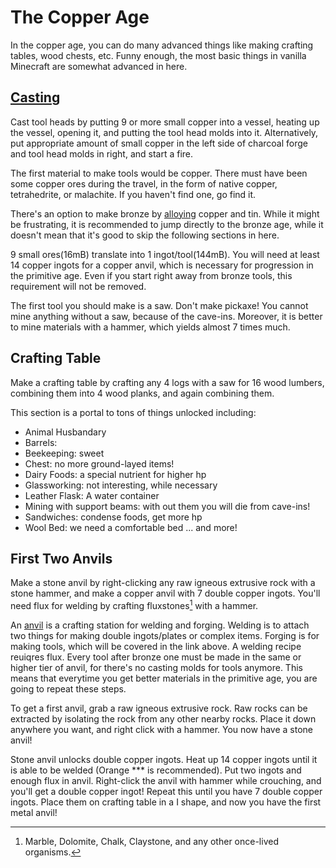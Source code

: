 # The Copper Age
In the copper age, you can do many advanced things like making crafting tables, wood chests, etc. Funny enough, the most basic things in vanilla Minecraft are somewhat advanced in here.

## [Casting](../tfc-basics/20250308173354.md#casting)
Cast tool heads by putting 9 or more small copper into a vessel, heating up the vessel, opening it, and putting the tool head molds into it. Alternatively, put appropriate amount of small copper in the left side of charcoal forge and tool head molds in right, and start a fire.

The first material to make tools would be copper. There must have been some copper ores during the travel, in the form of native copper, tetrahedrite, or malachite. If you haven't find one, go find it.

There's an option to make bronze by [alloying](./20250310171342.md#alloying-bronze) copper and tin. While it might be frustrating, it is recommended to jump directly to the bronze age, while it doesn't mean that it's good to skip the following sections in here.

9 small ores(16mB) translate into 1 ingot/tool(144mB). You will need at least 14 copper ingots for a copper anvil, which is necessary for progression in the primitive age. Even if you start right away from bronze tools, this requirement will not be removed.

The first tool you should make is a saw. Don't make pickaxe! You cannot mine anything without a saw, because of the cave-ins. Moreover, it is better to mine materials with a hammer, which yields almost 7 times much.

## Crafting Table
Make a crafting table by crafting any 4 logs with a saw for 16 wood lumbers, combining them into 4 wood planks, and again combining them.

This section is a portal to tons of things unlocked including:
* Animal Husbandary
* Barrels:
* Beekeeping: sweet
* Chest: no more ground-layed items!
* Dairy Foods: a special nutrient for higher hp
* Glassworking: not interesting, while necessary
* Leather Flask: A water container
* Mining with support beams: with out them you will die from cave-ins!
* Sandwiches: condense foods, get more hp
* Wool Bed: we need a comfortable bed
... and more!

## First Two Anvils
Make a stone anvil by right-clicking any raw igneous extrusive rock with a stone hammer, and make a copper anvil with 7 double copper ingots. You'll need flux for welding by crafting fluxstones[^1] with a hammer.

An [anvil](./20250310130131.md) is a crafting station for welding and forging. Welding is to attach two things for making double ingots/plates or complex items. Forging is for making tools, which will be covered in the link above. A welding recipe reuiqres flux. Every tool after bronze one must be made in the same or higher tier of anvil, for there's no casting molds for tools anymore. This means that everytime you get better materials in the primitive age, you are going to repeat these steps.

To get a first anvil, grab a raw igneous extrusive rock. Raw rocks can be extracted by isolating the rock from any other nearby rocks. Place it down anywhere you want, and right click with a hammer. You now have a stone anvil!

Stone anvil unlocks double copper ingots. Heat up 14 copper ingots until it is able to be welded (Orange *** is recommended). Put two ingots and enough flux in anvil. Right-click the anvil with hammer while crouching, and you'll get a double copper ingot! Repeat this until you have 7 double copper ingots. Place them on crafting table in a I shape, and now you have the first metal anvil!

[^1]: Marble, Dolomite, Chalk, Claystone, and any other once-lived organisms.
